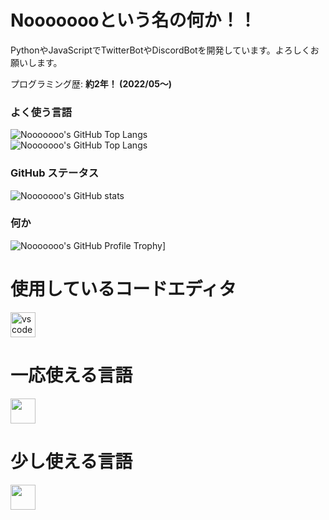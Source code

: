 # Noooooooという名の何か！！

PythonやJavaScriptでTwitterBotやDiscordBotを開発しています。よろしくお願いします。

プログラミング歴: **約2年！ (2022/05～)**

### よく使う言語
![Nooooooo's GitHub Top Langs](https://github-readme-stats.vercel.app/api/top-langs/?username=Nooooooo-0328&layout=compact&theme=vue-dark)<br>
![Nooooooo's GitHub Top Langs](https://github-readme-stats.vercel.app/api/top-langs/?username=Nooooooo-0328&&theme=vue-dark)

### GitHub ステータス
![Nooooooo's GitHub stats](https://github-readme-stats.vercel.app/api?username=Nooooooo-0328&show_icons=true&theme=vue-dark)

### 何か
![Nooooooo's GitHub Profile Trophy](https://github-profile-trophy.vercel.app/?username=Nooooooo-0328&theme=discord)]

# 使用しているコードエディタ
<img src="https://skillicons.dev/icons?i=vscode" height="40" alt="vscode logo"  />

# 一応使える言語
  <img src="https://skillicons.dev/icons?i=py,js,html,css" height="40"/>

# 少し使える言語
  <img src="https://skillicons.dev/icons?i=ts" height="40"/>
